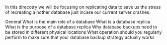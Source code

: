 In this direcotry we will be focusing on replicating data to save us the stress of recreating a nother database just incase our current server crashes:

General
What is the main role of a database
What is a database replica
What is the purpose of a database replica
Why database backups need to be stored in different physical locations
What operation should you regularly perform to make sure that your database backup strategy actually works